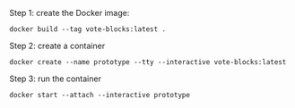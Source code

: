 Step 1: create the Docker image:

    docker build --tag vote-blocks:latest .


Step 2: create a container

    docker create --name prototype --tty --interactive vote-blocks:latest

Step 3: run the container

    docker start --attach --interactive prototype
